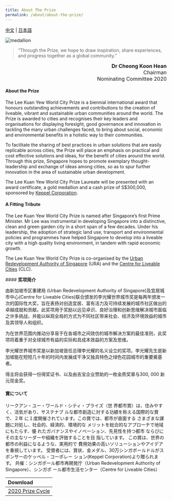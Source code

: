 ```yaml
---
title: About The Prize
permalink: /about/about-the-prize/
---
```


<a href="#chinese">中文</a> | <a href="#japanese">日本語</a>

![medallion](/images/medallion.jpg)

> “Through the Prize, we hope to draw inspiration, share experiences, and progress together as a global community.”

<div align="right"><font size="3"><b>Dr Cheong Koon Hean</b><br>
Chairman<br>
  Nominating Committee 2020</font></div>

#### **About the Prize**

The Lee Kuan Yew World City Prize is a biennial international award that honours outstanding achievements and contributions to the creation of liveable, vibrant and sustainable urban communities around the world. The Prize is awarded to cities and recognises their key leaders and organisations for displaying foresight, good governance and innovation in tackling the many urban challenges faced, to bring about social, economic and environmental benefits in a holistic way to their communities.

To facilitate the sharing of best practices in urban solutions that are easily replicable across cities, the Prize will place an emphasis on practical and cost effective solutions and ideas, for the benefit of cities around the world. Through this prize, Singapore hopes to promote exemplary thought-leadership and exchange of ideas among cities, so as to spur further innovation in the area of sustainable urban development.

The Lee Kuan Yew World City Prize Laureate will be presented with an award certificate, a gold medallion and a cash prize of S$300,000, sponsored by  [Keppel Corporation](/about/prize-sponsor/).

#### **A Fitting Tribute**

The Lee Kuan Yew World City Prize is named after Singapore’s first Prime Minister. Mr Lee was instrumental in developing Singapore into a distinctive, clean and green garden city in a short span of a few decades. Under his leadership, the adoption of strategic land use, transport and environmental policies and programmes have helped Singapore to develop into a liveable city with a high quality living environment, in tandem with rapid economic growth.

The Lee Kuan Yew World City Prize is co-organised by the [Urban Redevelopment Authority of Singapore](/about/organisers/ura/) (URA) and the [Centre for Liveable Cities](/about/organisers/clc/) (CLC). 

<a id="chinese">#### **奖项简介**</a>

由新加坡市区重建局 (Urban Redevelopment Authority of Singapore)及宜居城市中心(Centre for Liveable Cities)联合颁发的李光耀世界城市奖是每两年颁发一次的国际性大奖，旨在表扬对创造宜居、富有活力及可持续发展的城市社区做出的卓越成就和贡献。此奖项用于奖励以远见卓识、良好治理和创新思维解决城市面临之许多挑战，并能以纵观全局的方式为不同社区带来社会、经济及环境效益的城市及其领导人和组织。

为在世界范围内推动分享易于在各城市之间效仿的城市解决方案的最佳准则，此奖项将着重于对全球城市有益的实际和具成本效益的方案及思维。

李光耀世界城市奖是以新加坡首任总理李光耀的名义设立的奖项。李光耀先生是新加坡能在短短几十年的时间内发展成干净又独具特色之绿色花园城市的重要奠基者。

得主将会获得一份得奖证书、以及由吉宝企业赞助的一枚金质奖章与300, 000 新元现金奖。

#### **賞について**

リークアン・ユー・ワールド・シティ・プライズ（世
界都市賞）は、住みやすく、活気があり、サステナブ
ルな都市創造に対する功績を称える国際的な賞で、２年
に１度開催されています。この賞では、都市が直面する
さまざまな課題に対処し、社会的、経済的、環境的な
メリットを総合的なアプローチで地域にもたらす、優
れたガバナンスやイノベーション、先見性を持つ都市
ならびにその主なリーダーや組織を評価することを目
指しています。
この賞は、世界の都市の利益になるような、実用的で
費用効果の高いソリューションやアイデアを重視しています。
受賞者には、賞状、金メダル、30万シンガポールドルがスポンサーのケッペル・コーポレー
ション(Keppel Corporation)より贈られます。
共催：シンガポール都市再開発庁（Urban Redevelopment Authority of Singapore）、シンガポ
ール都市生活センター（Centre for Liveable Cities）

| **Download** |
|:---|
| [2020 Prize Cycle](/documents/2020-prize-cycle.pdf) |
